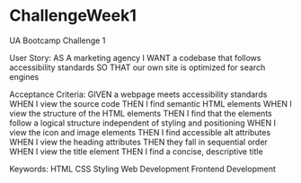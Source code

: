 # ChallengeWeek1

UA Bootcamp Challenge 1

User Story: AS A marketing agency I WANT a codebase that follows accessibility standards SO THAT our own site is optimized for search engines

Acceptance Criteria: GIVEN a webpage meets accessibility standards WHEN I view the source code THEN I find semantic HTML elements WHEN I view the structure of the HTML elements THEN I find that the elements follow a logical structure independent of styling and positioning WHEN I view the icon and image elements THEN I find accessible alt attributes WHEN I view the heading attributes THEN they fall in sequential order WHEN I view the title element THEN I find a concise, descriptive title

Keywords: HTML CSS Styling Web Development Frontend Development
